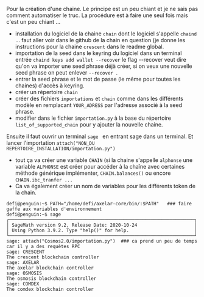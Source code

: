 Pour la création d'une chaine. 
Le principe est un peu chiant et je ne sais pas comment automatiser le truc.  La procédure est à faire une seul fois mais c'est un peu chiant ... 
* installation du logiciel de la chaine ```chain``` dont le logiciel s'appelle ```chaind``` ... faut aller voir dans le github de la chain en question (je donne les instructions pour la chaine ``` crescent ``` dans le readme global.  
* importation de la seed dans le keyring du logiciel dans un terminal  entrée ``` chaind keys add wallet --recover ```  le flag --recover veut dire qu'on va importer une seed phrase déjà créer, si on veux une nouvelle seed phrase on peut enlever ```--recover ```.  
* entrer la seed phrase et le mot de passe (le même pour toutes les chaines) d'accès à keyring.
* créer un répertoire ```chain```
* créer des fichiers ```importations``` et ```chain``` comme dans les différents modèle en remplacant ```YOUR_ADRESS``` par l'adresse associé à la seed phrase.
* modifier dans le fichier ``` importation.py ``` à la base du répertoire ``` list_of_supported_chain ``` pour y ajouter la nouvelle chaine.

Ensuite il faut ouvrir un terminal ```sage ``` en entrant sage dans un terminal. Et lancer l'importation ``` attach("NON_DU REPERTOIRE_INSTALLATION/importation.py") ``` 
* tout ça va créer une variable ``` CHAIN ``` (si la chaine s'appelle ``` alphonse ``` une variable ``` ALPHONSE ``` est créer pour accéder à la chaîne avec certaines méthode générique implémenter, ``` CHAIN.balances() ``` ou encore ```CHAIN.ibc_tranfer ... ```
* Ca va également créer un nom de variables pour les différents token de la chain.

```
defi@penguin:~$ PATH="/home/defi/axelar-core/bin/:$PATH"   ### faire gaffe aux variables d'environnement  
defi@penguin:~$ sage
┌────────────────────────────────────────────────────────────────────┐
│ SageMath version 9.2, Release Date: 2020-10-24                     │
│ Using Python 3.9.2. Type "help()" for help.                        │
└────────────────────────────────────────────────────────────────────┘
sage: attach("Cosmos2.0/importation.py")  ### ca prend un peu de temps car il y a des requètes RPC 
sage: CRESCENT
The crescent blockchain controller
sage: AXELAR
The axelar blockchain controller
sage: OSMOSIS
The osmosis blockchain controller
sage: COMDEX
The comdex blockchain controller
```
